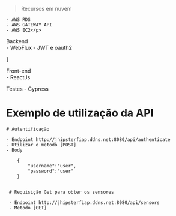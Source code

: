 
  > <p> Recursos em nuvem <br>
    - AWS RDS 
    - AWS GATEWAY API
    - AWS EC2</p>
    
  <p> Backend <br>
    - WebFlux
    - JWT e oauth2</p>]
  
  <p>Front-end<br>
    - ReactJs</p>
    
  Testes
    - Cypress

  
# Exemplo de utilização da API
    
    # Autentificação

    - Endpoint http://jhipsterfiap.ddns.net:8080/api/authenticate
    - Utilizar o metodo [POST]
    - Body
    
        {
            "username":"user",
            "password":"user"
        }
        
        
     # Requisição Get para obter os sensores
     
     - Endpoint http://jhipsterfiap.ddns.net:8080/api/sensors
     - Metodo [GET]
          
 
